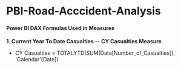 # PBI-Road-Acccident-Analysis

#### Power BI DAX Formulas Used in Measures

**1. Current Year To Date Casualties -- CY Casualties Measure**
* CY Casualties = TOTALYTD(SUM(Data[Number_of_Casualties]), 'Calendar'[Date])
